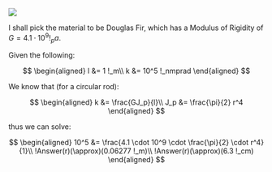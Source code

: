 ![](!imgdir/screenshot_dgfWiN4TvD4TVHKG.png)

I shall pick the material to be Douglas Fir, which has a Modulus of Rigidity of $G=4.1 \cdot 10^9 !_pa$.

Given the following:

$$
\begin{aligned}
    l &= 1 !_m\\
    k &= 10^5 !_nmprad
\end{aligned}
$$

We know that (for a circular rod):

$$
\begin{aligned}
    k &= \frac{GJ_p}{l}\\
    J_p &= \frac{\pi}{2} r^4
\end{aligned}
$$

thus we can solve:

$$
\begin{aligned}
    10^5 &= \frac{4.1 \cdot 10^9 \cdot \frac{\pi}{2} \cdot r^4}{1}\\
    !Answer(r)(\approx)(0.06277 !_m)\\
    !Answer(r)(\approx)(6.3 !_cm)
\end{aligned}
$$